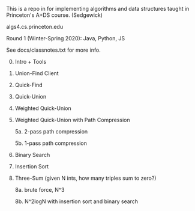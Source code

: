 
This is a repo in for implementing algorithms and data structures
taught in Princeton's A+DS course. (Sedgewick)

algs4.cs.princeton.edu


Round 1 (Winter-Spring 2020): Java, Python, JS

See docs/classnotes.txt for more info.

0. Intro + Tools

1. Union-Find Client

2. Quick-Find

3. Quick-Union

4. Weighted Quick-Union
    
5. Weighted Quick-Union with Path Compression

    5a. 2-pass path compression

    5b. 1-pass path compression

6. Binary Search

7. Insertion Sort

8. Three-Sum (given N ints, how many triples sum to zero?)

    8a. brute force, N^3

    8b. N^2logN with insertion sort and binary search


